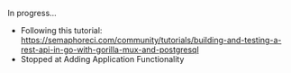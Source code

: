 
In progress...

* Following this tutorial: https://semaphoreci.com/community/tutorials/building-and-testing-a-rest-api-in-go-with-gorilla-mux-and-postgresql
* Stopped at Adding Application Functionality
